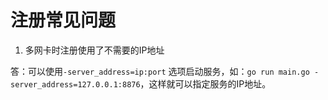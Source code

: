# 注册常见问题

1. 多网卡时注册使用了不需要的IP地址

答：可以使用`-server_address=ip:port` 选项启动服务，如：`go run main.go -server_address=127.0.0.1:8876`，这样就可以指定服务的IP地址。